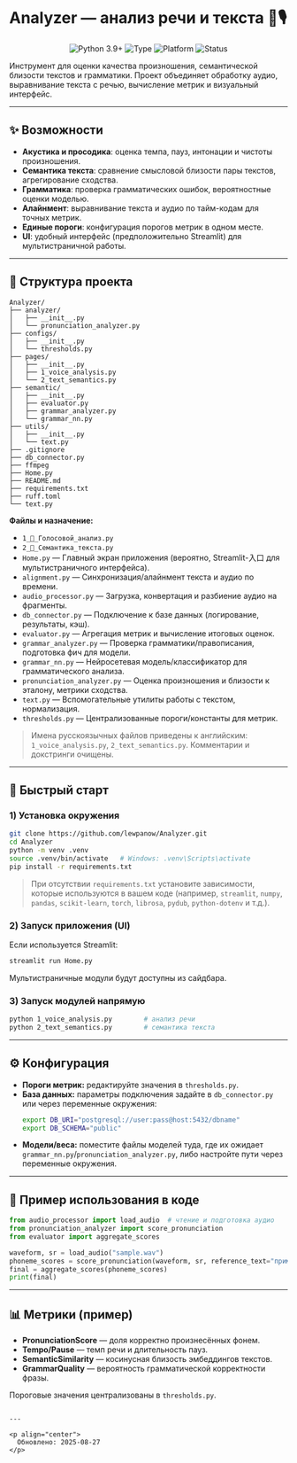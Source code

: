# Analyzer — анализ речи и текста 🧠🎙️

<p align="center">
  <img src="https://img.shields.io/badge/Python-3.9%2B-blue" alt="Python 3.9+">
  <img src="https://img.shields.io/badge/Type-Audio%20%26%20NLP-8A2BE2" alt="Type">
  <img src="https://img.shields.io/badge/Platform-macOS%20|%20Linux%20|%20Windows-lightgrey" alt="Platform">
  <img src="https://img.shields.io/badge/Status-Active-success" alt="Status">
</p>

Инструмент для оценки качества произношения, семантической близости текстов и грамматики. Проект объединяет обработку аудио, выравнивание текста с речью, вычисление метрик и визуальный интерфейс.

---

## ✨ Возможности

- **Акустика и просодика**: оценка темпа, пауз, интонации и чистоты произношения.
- **Семантика текста**: сравнение смысловой близости пары текстов, агрегирование сходства.
- **Грамматика**: проверка грамматических ошибок, вероятностные оценки моделью.
- **Алайнмент**: выравнивание текста и аудио по тайм-кодам для точных метрик.
- **Единые пороги**: конфигурация порогов метрик в одном месте.
- **UI**: удобный интерфейс (предположительно Streamlit) для мультистраничной работы.

---

## 🧭 Структура проекта

```
Analyzer/
├── analyzer/
│   ├── __init__.py
│   └── pronunciation_analyzer.py
├── configs/
│   ├── __init__.py
│   └── thresholds.py
├── pages/
│   ├── __init__.py
│   ├── 1_voice_analysis.py
│   └── 2_text_semantics.py
├── semantic/
│   ├── __init__.py
│   ├── evaluator.py
│   ├── grammar_analyzer.py
│   └── grammar_nn.py
├── utils/
│   ├── __init__.py
│   └── text.py
├── .gitignore
├── db_connector.py
├── ffmpeg
├── Home.py
├── README.md
├── requirements.txt
├── ruff.toml
└── text.py
```

**Файлы и назначение:**
- `1_🎯_Голосовой_анализ.py`
- `2_📝_Семантика_текста.py`
- `Home.py` — Главный экран приложения (вероятно, Streamlit-入口 для мультистраничного интерфейса).
- `alignment.py` — Синхронизация/алайнмент текста и аудио по времени.
- `audio_processor.py` — Загрузка, конвертация и разбиение аудио на фрагменты.
- `db_connector.py` — Подключение к базе данных (логирование, результаты, кэш).
- `evaluator.py` — Агрегация метрик и вычисление итоговых оценок.
- `grammar_analyzer.py` — Проверка грамматики/правописания, подготовка фич для модели.
- `grammar_nn.py` — Нейросетевая модель/классификатор для грамматического анализа.
- `pronunciation_analyzer.py` — Оценка произношения и близости к эталону, метрики сходства.
- `text.py` — Вспомогательные утилиты работы с текстом, нормализация.
- `thresholds.py` — Централизованные пороги/константы для метрик.

> Имена русскоязычных файлов приведены к английским: `1_voice_analysis.py`, `2_text_semantics.py`. Комментарии и докстринги очищены.

---

## 🚀 Быстрый старт

### 1) Установка окружения
```bash
git clone https://github.com/lewpanow/Analyzer.git
cd Analyzer
python -m venv .venv
source .venv/bin/activate   # Windows: .venv\Scripts\activate
pip install -r requirements.txt
```

> При отсутствии `requirements.txt` установите зависимости, которые используются в вашем коде (например, `streamlit`, `numpy`, `pandas`, `scikit-learn`, `torch`, `librosa`, `pydub`, `python-dotenv` и т.д.).

### 2) Запуск приложения (UI)
Если используется Streamlit:
```bash
streamlit run Home.py
```
Мультистраничные модули будут доступны из сайдбара.

### 3) Запуск модулей напрямую
```bash
python 1_voice_analysis.py        # анализ речи
python 2_text_semantics.py        # семантика текста
```

---

## ⚙️ Конфигурация

- **Пороги метрик:** редактируйте значения в `thresholds.py`.
- **База данных:** параметры подключения задайте в `db_connector.py` или через переменные окружения:
  ```bash
  export DB_URI="postgresql://user:pass@host:5432/dbname"
  export DB_SCHEMA="public"
  ```
- **Модели/веса:** поместите файлы моделей туда, где их ожидает `grammar_nn.py`/`pronunciation_analyzer.py`, либо настройте пути через переменные окружения.

---

## 🧪 Пример использования в коде

```python
from audio_processor import load_audio  # чтение и подготовка аудио
from pronunciation_analyzer import score_pronunciation
from evaluator import aggregate_scores

waveform, sr = load_audio("sample.wav")
phoneme_scores = score_pronunciation(waveform, sr, reference_text="пример эталонного текста")
final = aggregate_scores(phoneme_scores)
print(final)
```

---

## 📊 Метрики (пример)

- **PronunciationScore** — доля корректно произнесённых фонем.
- **Tempo/Pause** — темп речи и длительность пауз.
- **SemanticSimilarity** — косинусная близость эмбеддингов текстов.
- **GrammarQuality** — вероятность грамматической корректности фразы.

Пороговые значения централизованы в `thresholds.py`.


```

---

<p align="center">
  Обновлено: 2025-08-27
</p>
